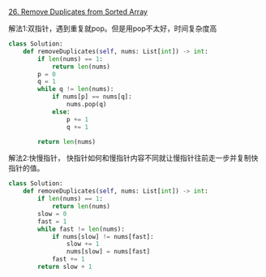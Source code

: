 [26. Remove Duplicates from Sorted Array](https://leetcode.com/problems/remove-duplicates-from-sorted-array/)

解法1:双指针，遇到重复就pop。但是用pop不太好，时间复杂度高

```py
class Solution:
    def removeDuplicates(self, nums: List[int]) -> int:
        if len(nums) == 1:
            return len(nums)
        p = 0
        q = 1
        while q != len(nums):
            if nums[p] == nums[q]:
                nums.pop(q)
            else:
                p += 1
                q += 1

        return len(nums)
```

解法2:快慢指针， 快指针如何和慢指针内容不同就让慢指针往前走一步并复制快指针的值。

```py
class Solution:
    def removeDuplicates(self, nums: List[int]) -> int:
        if len(nums) == 1:
            return len(nums)
        slow = 0
        fast = 1
        while fast != len(nums):
            if nums[slow] != nums[fast]:
                slow += 1
                nums[slow] = nums[fast]
            fast += 1
        return slow + 1
```

